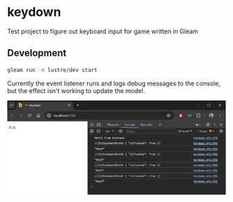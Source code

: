 # keydown

Test project to figure out keyboard input for game written in Gleam

## Development

```sh
gleam run -m lustre/dev start
```

Currently the event listener runs and logs debug messages to the console,
but the effect isn't working to update the model.

![screenshot](./keydown_screenshot.png)

